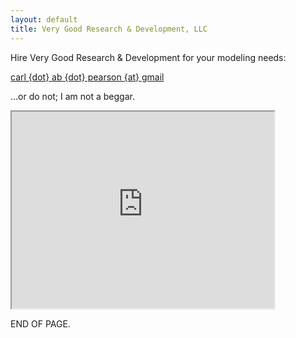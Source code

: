 ```yaml
---
layout: default
title: Very Good Research & Development, LLC
---
```


Hire Very Good Research & Development for your modeling needs:

[carl {dot} ab {dot} pearson {at} gmail](mailto:carl.ab.pearson@gmail.com)

...or do not; I am not a beggar.

<iframe width="420" height="315" src="https://www.youtube.com/embed/XGSy3_Czz8k"></iframe>

END OF PAGE.
